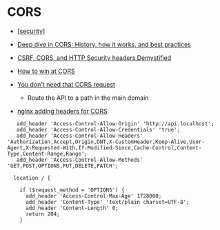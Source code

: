 CORS
====

* [[security]]
* [Deep dive in CORS: History, how it works, and best practices](https://ieftimov.com/post/deep-dive-cors-history-how-it-works-best-practices/)
* [CSRF, CORS, and HTTP Security headers Demystified](https://blog.vnaik.com/posts/web-attacks.html)
* [How to win at CORS](https://jakearchibald.com/2021/cors/)
* [You don't need that CORS request](https://nickolinger.com/blog/2021-08-04-you-dont-need-that-cors-request/)
    * Route the API to a path in the main domain

* [nginx adding headers for CORS](https://stackoverflow.com/a/45994114/3356840)
```
   add_header 'Access-Control-Allow-Origin' 'http://api.localhost';
   add_header 'Access-Control-Allow-Credentials' 'true';
   add_header 'Access-Control-Allow-Headers' 'Authorization,Accept,Origin,DNT,X-CustomHeader,Keep-Alive,User-Agent,X-Requested-With,If-Modified-Since,Cache-Control,Content-Type,Content-Range,Range';
   add_header 'Access-Control-Allow-Methods' 'GET,POST,OPTIONS,PUT,DELETE,PATCH';

  location / {

    if ($request_method = 'OPTIONS') {
      add_header 'Access-Control-Max-Age' 1728000;
      add_header 'Content-Type' 'text/plain charset=UTF-8';
      add_header 'Content-Length' 0;
      return 204;
    }
```

[//begin]: # "Autogenerated link references for markdown compatibility"
[security]: security.md "Hacking and Security"
[//end]: # "Autogenerated link references"
